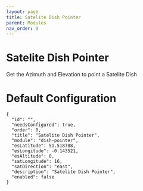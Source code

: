 ```yaml
---
layout: page
title: Satelite Dish Pointer
parent: Modules
nav_order: 9
---
```


# Satelite Dish Pointer

Get the Azimuth and Elevation to point a Satelite Dish

# Default Configuration

```
{
  "id": "",
  "needsConfigured": true,
  "order": 0,
  "title": "Satelite Dish Pointer",
  "module": "dish-pointer",
  "esLatitude": 51.518788,
  "esLongitude": -0.143521,
  "esAltitude": 0,
  "satLongitude": 16,
  "satDirection": "east",
  "description": "Satelite Dish Pointer",
  "enabled": false
}
```            

